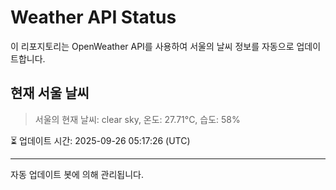 
# Weather API Status

이 리포지토리는 OpenWeather API를 사용하여 서울의 날씨 정보를 자동으로 업데이트합니다.

## 현재 서울 날씨
> 서울의 현재 날씨: clear sky, 온도: 27.71°C, 습도: 58%

⏳ 업데이트 시간: 2025-09-26 05:17:26 (UTC)

---
자동 업데이트 봇에 의해 관리됩니다.
